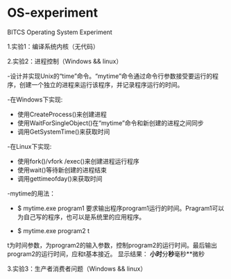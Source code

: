 # OS-experiment
BITCS Operating System Experiment

1.实验1：编译系统内核（无代码）


2.实验2：进程控制（Windows && linux）

-设计并实现Unix的“time”命令。“mytime”命令通过命令行参数接受要运行的程序，创建一个独立的进程来运行该程序，并记录程序运行的时间。

-在Windows下实现:

- 使用CreateProcess()来创建进程
- 使用WaitForSingleObject()在“mytime”命令和新创建的进程之间同步
- 调用GetSystemTime()来获取时间

-在Linux下实现:

- 使用fork()/vfork /exec()来创建进程运行程序
- 使用wait()等待新创建的进程结束
- 调用gettimeofday()来获取时间

-mytime的用法：

- $ mytime.exe program1
要求输出程序program1运行的时间。Pragram1可以为自己写的程序，也可以是系统里的应用程序。

- $ mytime.exe program2 t

t为时间参数，为program2的输入参数，控制program2的运行时间。最后输出program2的运行时间，应和t基本接近。
显示结果： **小时**分**秒**毫秒**微秒

3.实验3：生产者消费者问题（Windows && linux）
